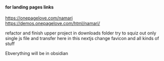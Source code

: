 

#### for landing pages links
https://onepagelove.com/namari
https://demos.onepagelove.com/html/namari/

refactor and finish upper project in downloads folder try to squiz out only single js file and transfer here in this nextjs change favicon and all kinds of stuff

Ebverything will be in obsidian